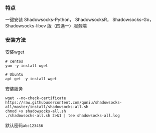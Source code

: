 
### 特点

一键安装 Shadowsocks-Python， ShadowsocksR， Shadowsocks-Go， Shadowsocks-libev 版（四选一）服务端


### 安装方法

安装wget
```
# centos
yum -y install wget

# Ubuntu
apt-get -y install wget
```

安装服务
```
wget --no-check-certificate https://raw.githubusercontent.com/quniu/shadowsocks-all/master/install/shadowsocks-all.sh
chmod +x shadowsocks-all.sh
./shadowsocks-all.sh 2>&1 | tee shadowsocks-all.log
```

默认密码`abc123456`


